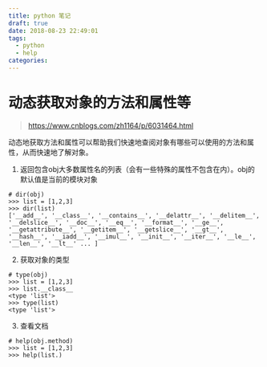 ```yaml
---
title: python 笔记
draft: true
date: 2018-08-23 22:49:01
tags:
  - python
  - help
categories:
---
```


# 动态获取对象的方法和属性等
> https://www.cnblogs.com/zh1164/p/6031464.html

动态地获取方法和属性可以帮助我们快速地查阅对象有哪些可以使用的方法和属性，从而快速地了解对象。

1. 返回包含obj大多数属性名的列表（会有一些特殊的属性不包含在内）。obj的默认值是当前的模块对象

```
# dir(obj)
>>> list = [1,2,3]
>>> dir(list)
['__add__', '__class__', '__contains__', '__delattr__', '__delitem__', '__delslice__', '__doc__', '__eq__', '__format__', '__ge__', '__getattribute__', '__getitem__', '__getslice__', '__gt__', '__hash__', '__iadd__', '__imul__', '__init__', '__iter__', '__le__', '__len__', '__lt__' ... ]
```

2. 获取对象的类型

```
# type(obj)
>>> list = [1,2,3]
>>> list.__class__
<type 'list'>
>>> type(list)
<type 'list'>
```

3. 查看文档

```
# help(obj.method)
>>> list = [1,2,3]
>>> help(list.)
```